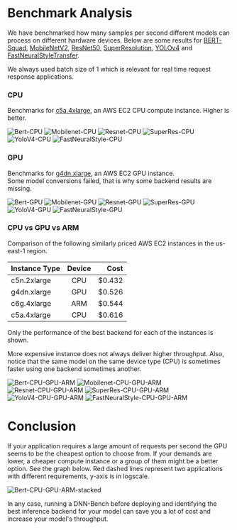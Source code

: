 # Benchmark Analysis
We have benchmarked how many samples per second different models can process
on different hardware devices.
Below are some results for 
[BERT-Squad](https://github.com/onnx/models/tree/master/text/machine_comprehension/bert-squad), 
[MobileNetV2](https://github.com/onnx/models/tree/master/vision/classification/mobilenet), 
[ResNet50](https://github.com/onnx/models/tree/master/vision/classification/resnet), 
[SuperResolution](https://github.com/onnx/models/tree/master/vision/super_resolution/sub_pixel_cnn_2016), 
[YOLOv4](https://github.com/onnx/models/tree/master/vision/object_detection_segmentation/yolov4) and
[FastNeuralStyleTransfer](https://github.com/onnx/models/tree/master/vision/style_transfer/fast_neural_style).  

We always used batch size of 1 which is relevant for real time request response applications.


### CPU
Benchmarks for 
[c5a.4xlarge](https://aws.amazon.com/about-aws/whats-new/2020/06/now-available-amazon-ec2-c5a-instances-featuring-2nd-generation-amd-epyc-processors/), 
an AWS EC2 CPU compute instance.
Higher is better.

![Bert-CPU](./figs/bertsquad-10.onnx-c5a.4xlarge.png)
![Mobilenet-CPU](./figs/mobilenetv2-1.0.onnx-c5a.4xlarge.png)
![Resnet-CPU](./figs/resnet50v1.onnx-c5a.4xlarge.png)
![SuperRes-CPU](./figs/super_res.onnx-c5a.4xlarge.png)
![YoloV4-CPU](./figs/yolo_v4.onnx-c5a.4xlarge.png)
![FastNeuralStyle-CPU](./figs/fast_neural_style.onnx-c5a.4xlarge.png)

### GPU
Benchmarks for [g4dn.xlarge](https://aws.amazon.com/ec2/instance-types/g4/),
an AWS EC2 GPU instance.  
Some model conversions failed, that is why some backend results are missing.

![Bert-GPU](./figs/bertsquad-10.onnx-g4dn.xlarge.png)
![Mobilenet-GPU](./figs/mobilenetv2-1.0.onnx-g4dn.xlarge.png)
![Resnet-GPU](./figs/resnet50v1.onnx-g4dn.xlarge.png)
![SuperRes-GPU](./figs/super_res.onnx-g4dn.xlarge.png)
![YoloV4-GPU](./figs/yolo_v4.onnx-g4dn.xlarge.png)
![FastNeuralStyle-GPU](./figs/fast_neural_style.onnx-g4dn.xlarge.png)


### CPU vs GPU vs ARM
Comparison of the following similarly priced AWS EC2 instances in the us-east-1 region.

| Instance Type | Device | Cost    |
| ------------- |:--------:| -------:|
| c5n.2xlarge   | CPU      | $0.432  |
| g4dn.xlarge   | GPU      | $0.526  |
| c6g.4xlarge   | ARM      | $0.544  |
| c5a.4xlarge   | CPU      | $0.616  |

Only the performance of the best backend for each of the instances is shown.  

More expensive instance does not always deliver higher throughput. 
Also, notice that the same model on the same device type (CPU) is sometimes faster using
one backend sometimes another.

![Bert-CPU-GPU-ARM](./figs/bertsquad-10.onnx-CPU-GPU-ARM.png)
![Mobilenet-CPU-GPU-ARM](./figs/mobilenetv2-1.0.onnx-CPU-GPU-ARM.png)
![Resnet-CPU-GPU-ARM](./figs/resnet50v1.onnx-CPU-GPU-ARM.png)
![SuperRes-CPU-GPU-ARM](./figs/super_res.onnx-CPU-GPU-ARM.png)
![YoloV4-CPU-GPU-ARM](./figs/yolo_v4.onnx-CPU-GPU-ARM.png)
![FastNeuralStyle-CPU-GPU-ARM](./figs/fast_neural_style.onnx-CPU-GPU-ARM.png)


# Conclusion
If your application requires a large amount of requests per second the GPU seems 
to be the cheapest option to choose from. If your demands are lower, a cheaper 
compute instance or a group of them might be a better option. See the graph below.
Red dashed lines represent two applications with different requirements, 
y-axis is in logscale.  

![Bert-CPU-GPU-ARM-stacked](./figs/bertsquad-10.onnx-CPU-GPU-ARM-stacked.png)


In any case,
running a DNN-Bench before deploying and identifying the best inference backend for your model can save you a 
lot of cost and increase your model's throughput.


